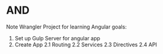 # AND
Note Wrangler
Project for learning Angular
goals:
1. Set up Gulp Server for angular app
2. Create App
    2.1 Routing
    2.2 Services
    2.3 Directives
    2.4 API
